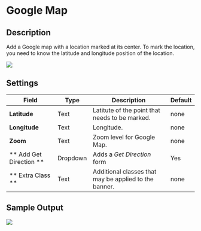 #  Google Map


## Description

Add a Google map with a location marked at its center. To mark the location, you need to know the latitude and longitude position of the location.

![](https://raw.githubusercontent.com/ibndawood/mcwpdoc/master/assets/images/vc-googleMap-setting.png)

## Settings

| Field | Type | Description | Default
| -- | -- | -- | -- |
| **Latitude** | Text |Latitute of the point that needs to be marked. | none
| **Longitude** | Text |Longitude.| none
| **Zoom** | Text |Zoom level for Google Map.| none
| ** Add Get Direction ** | Dropdown | Adds a *Get Direction* form | Yes
| ** Extra Class ** | Text | Additional classes that may be applied to the banner. | none


## Sample Output

![](https://raw.githubusercontent.com/ibndawood/mcwpdoc/master/assets/images/vc-googlemap-output.png)
